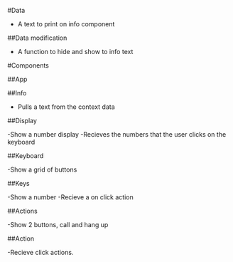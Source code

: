 #Data

- A text to print on info component

##Data modification

- A function to hide and show to info text

#Components

##App

##Info

- Pulls a text from the context data

##Display

-Show a number display
-Recieves the numbers that the user clicks on the keyboard

##Keyboard

-Show a grid of buttons

##Keys

-Show a number
-Recieve a on click action

##Actions

-Show 2 buttons, call and hang up

##Action

-Recieve click actions.
